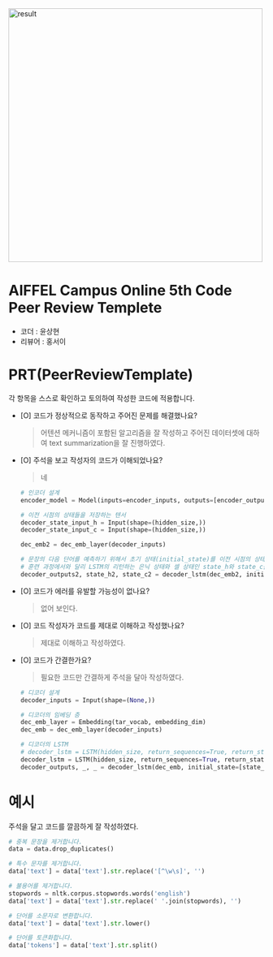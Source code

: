 
<img width="500" alt="result" src="https://github.com/HalfMoon1008/Aiffel/assets/86039672/4465f401-9c24-4905-9c7b-fd993bdd0060">

# AIFFEL Campus Online 5th Code Peer Review Templete
- 코더 : 윤상현
- 리뷰어 : 홍서이


# PRT(PeerReviewTemplate) 
각 항목을 스스로 확인하고 토의하여 작성한 코드에 적용합니다.

- [O] 코드가 정상적으로 동작하고 주어진 문제를 해결했나요?
  > 어텐션 메커니즘이 포함된 알고리즘을 잘 작성하고 주어진 데이터셋에 대하여 text summarization을 잘 진행하였다.

- [O] 주석을 보고 작성자의 코드가 이해되었나요?
  > 네

  ```python
  # 인코더 설계
  encoder_model = Model(inputs=encoder_inputs, outputs=[encoder_outputs, state_h, state_c])

  # 이전 시점의 상태들을 저장하는 텐서
  decoder_state_input_h = Input(shape=(hidden_size,))
  decoder_state_input_c = Input(shape=(hidden_size,))

  dec_emb2 = dec_emb_layer(decoder_inputs)

  # 문장의 다음 단어를 예측하기 위해서 초기 상태(initial_state)를 이전 시점의 상태로 사용. 이는 뒤의 함수 decode_sequence()에 구현
  # 훈련 과정에서와 달리 LSTM의 리턴하는 은닉 상태와 셀 상태인 state_h와 state_c를 버리지 않음.
  decoder_outputs2, state_h2, state_c2 = decoder_lstm(dec_emb2, initial_state=[decoder_state_input_h, decoder_state_input_c])

  ```

- [O] 코드가 에러를 유발할 가능성이 없나요?
  > 없어 보인다.

- [O] 코드 작성자가 코드를 제대로 이해하고 작성했나요?
  > 제대로 이해하고 작성하였다.

- [O] 코드가 간결한가요?
  > 필요한 코드만 간결하게 주석을 달아 작성하였다.
  ```python
  # 디코더 설계
  decoder_inputs = Input(shape=(None,))

  # 디코더의 임베딩 층
  dec_emb_layer = Embedding(tar_vocab, embedding_dim)
  dec_emb = dec_emb_layer(decoder_inputs)

  # 디코더의 LSTM
  # decoder_lstm = LSTM(hidden_size, return_sequences=True, return_state=True, dropout=0.4, recurrent_dropout=0.2)
  decoder_lstm = LSTM(hidden_size, return_sequences=True, return_state=True, dropout=0.4)
  decoder_outputs, _, _ = decoder_lstm(dec_emb, initial_state=[state_h, state_c])
  ```


# 예시

주석을 달고 코드를 깔끔하게 잘 작성하였다.

 ```python
 # 중복 문장을 제거합니다.
data = data.drop_duplicates()

# 특수 문자를 제거합니다.
data['text'] = data['text'].str.replace('[^\w\s]', '')

# 불용어를 제거합니다.
stopwords = nltk.corpus.stopwords.words('english')
data['text'] = data['text'].str.replace(' '.join(stopwords), '')

# 단어를 소문자로 변환합니다.
data['text'] = data['text'].str.lower()

# 단어를 토큰화합니다.
data['tokens'] = data['text'].str.split()
 ```

